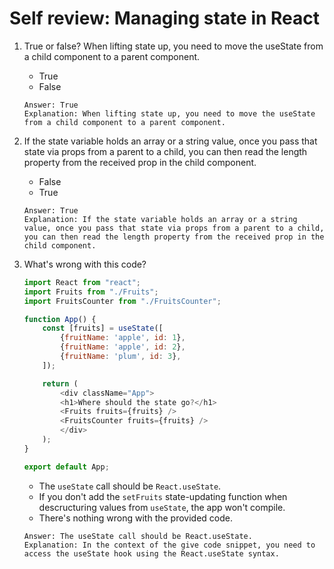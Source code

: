 # Self review: Managing state in React

1. T​rue or false? When lifting state up, you need to move the useState from a child component to a parent component.
    - T​rue
    - F​alse
    ```
    Answer: T​rue
    Explanation: When lifting state up, you need to move the useState from a child component to a parent component.
    ```

2. If the state variable holds an array or a string value, once you pass that state via props from a parent to a child, you can then read the length property from the received prop in the child component.
    - F​alse
    - T​rue
    ```
    Answer: T​rue
    Explanation: If the state variable holds an array or a string value, once you pass that state via props from a parent to a child, you can then read the length property from the received prop in the child component.
    ```

3. W​hat's wrong with this code?
    ```js
    import React from "react";
    import Fruits from "./Fruits";
    import FruitsCounter from "./FruitsCounter";

    function App() {
        const [fruits] = useState([
            {fruitName: 'apple', id: 1},
            {fruitName: 'apple', id: 2},
            {fruitName: 'plum', id: 3},
        ]);

        return (
            <div className="App">
            <h1>Where should the state go?</h1>
            <Fruits fruits={fruits} />
            <FruitsCounter fruits={fruits} />
            </div>
        );
    }

    export default App;
    ```
    - T​he `useState` call should be `React.useState`.
    - If you don't add the `setFruits` state-updating function when descructuring values from `useState`, the app won't compile.
    - T​here's nothing wrong with the provided code.
    ```
    Answer: T​he useState call should be React.useState.
    Explanation: In the context of the give code snippet, you need to access the useState hook using the React.useState syntax.
    ```